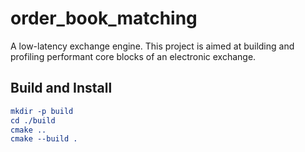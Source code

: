 # order_book_matching
A low-latency exchange engine. This project is aimed at building and profiling performant core blocks of an electronic exchange. 

Build and Install
------------

```cmake
mkdir -p build
cd ./build
cmake ..
cmake --build .
```
